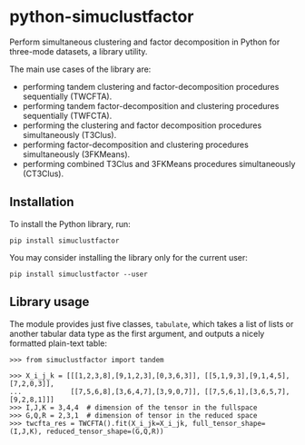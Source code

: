 python-simuclustfactor
===============

Perform simultaneous clustering and factor decomposition in Python for 
three-mode datasets, a library utility.

The main use cases of the library are:

-   performing tandem clustering and factor-decomposition procedures sequentially (TWCFTA).
-   performing tandem factor-decomposition and clustering procedures sequentially (TWFCTA).
-   performing the clustering and factor decomposition procedures simultaneously (T3Clus).
-   performing factor-decomposition and clustering procedures simultaneously (3FKMeans).
-   performing combined T3Clus and 3FKMeans procedures simultaneously (CT3Clus).

Installation
------------

To install the Python library, run:

```shell
pip install simuclustfactor
```

You may consider installing the library only for the current user:

```shell
pip install simuclustfactor --user
```

Library usage
-------------

The module provides just five classes, `tabulate`, which takes a list of
lists or another tabular data type as the first argument, and outputs a
nicely formatted plain-text table:

```pycon
>>> from simuclustfactor import tandem

>>> X_i_j_k = [[[1,2,3,8],[9,1,2,3],[0,3,6,3]], [[5,1,9,3],[9,1,4,5],[7,2,0,3]],
...            [[7,5,6,8],[3,6,4,7],[3,9,0,7]], [[7,5,6,1],[3,6,5,7],[9,2,8,1]]]
>>> I,J,K = 3,4,4  # dimension of the tensor in the fullspace
>>> G,Q,R = 2,3,1  # dimension of tensor in the reduced space
>>> twcfta_res = TWCFTA().fit(X_i_jk=X_i_jk, full_tensor_shape=(I,J,K), reduced_tensor_shape=(G,Q,R))
```
